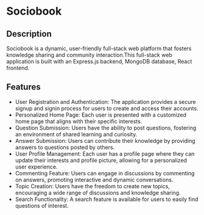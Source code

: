 # Sociobook

## Description

Sociobook is a dynamic, user-friendly full-stack web platform that fosters knowledge sharing and community interaction.This full-stack web application is built with an Express.js backend, MongoDB database, React frontend.

## Features

- User Registration and Authentication: The application provides a secure signup and signin process for users to create and access their accounts.
- Personalized Home Page: Each user is presented with a customized home page that aligns with their specific interests.
- Question Submission: Users have the ability to post questions, fostering an environment of shared learning and curiosity.
- Answer Submission: Users can contribute their knowledge by providing answers to questions posted by others.
- User Profile Management: Each user has a profile page where they can update their interests and profile picture, allowing for a personalized user experience.
- Commenting Feature: Users can engage in discussions by commenting on answers, promoting interactive and dynamic conversations.
- Topic Creation: Users have the freedom to create new topics, encouraging a wide range of discussions and knowledge sharing.
- Search Functionality: A search feature is available for users to easily find questions of interest.
